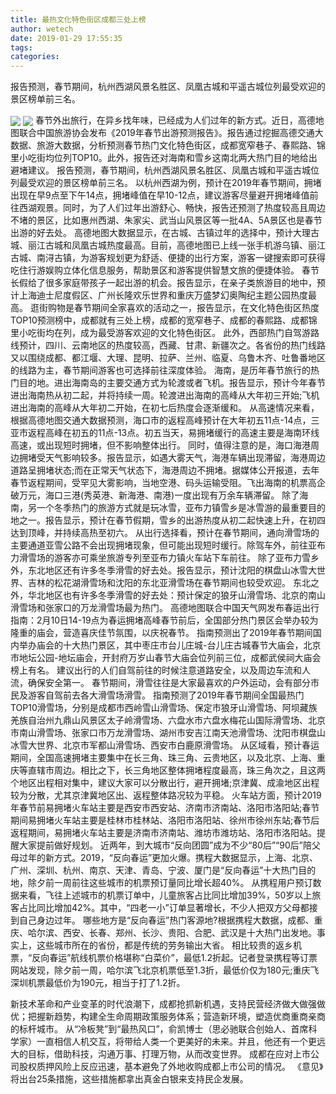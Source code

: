 ```yaml
---
title: 最热文化特色街区成都三处上榜
author: wetech
date: 2019-01-29 17:55:35
tags: 
categories: 
---
```

报告预测，春节期间，杭州西湖风景名胜区、凤凰古城和平遥古城位列最受欢迎的景区榜单前三名。
<!-- more -->
<img align="center" border="0" src="https://imgcdn.yicai.com/uppics/images/2019/01/32dd7c0cd683568bf284f3f4db5bc806.jpg" />
<img align="center" border="0" src="https://imgcdn.yicai.com/uppics/images/2019/01/bb723d9740cd3eb9dbdc102a888d55a7.jpg" />
春节外出旅行，在异乡找年味，已经成为人们过年的新方式。近日，高德地图联合中国旅游协会发布《2019年春节出游预测报告》。报告通过挖掘高德交通大数据、旅游大数据，分析预测春节热门文化特色街区，成都宽窄巷子、春熙路、锦里小吃街均位列TOP10。此外，报告还对海南和雪乡这南北两大热门目的地给出避堵建议。
报告预测，春节期间，杭州西湖风景名胜区、凤凰古城和平遥古城位列最受欢迎的景区榜单前三名。
以杭州西湖为例，预计在2019年春节期间，拥堵出现在早9点至下午14点，拥堵峰值在早10-12点，建议游客尽量避开拥堵峰值前往西湖观景。同时，为了人们过年出游舒心、畅快，报告还预测了热度较高且周边不堵的景区，比如惠州西湖、朱家尖、武当山风景区等一批4A、5A景区也是春节出游的好去处。
高德地图大数据显示，在古城、古镇过年的选择中，预计大理古城、丽江古城和凤凰古城热度最高。目前，高德地图已上线一张手机游乌镇、丽江古城、南浔古镇，为游客规划更为舒适、便捷的出行方案，游客一键搜索即可获得吃住行游娱购立体化信息服务，帮助景区和游客提供智慧文旅的便捷体验。
春节长假给了很多家庭带孩子一起出游的机会。报告显示，在亲子类旅游目的地中，预计上海迪士尼度假区、广州长隆欢乐世界和重庆万盛梦幻奥陶纪主题公园热度最高。
逛街购物是春节期间全家喜欢的活动之一，报告显示，在文化特色街区热度TOP10预测榜中，成都就有三处上榜，成都的宽窄巷子、成都的春熙路、成都锦里小吃街均在列，成为最受游客欢迎的文化特色街区。
此外，西部热门自驾游路线预计，四川、云南地区的热度较高，西藏、甘肃、新疆次之。各省份的热门线路又以围绕成都、都江堰、大理、昆明、拉萨、兰州、临夏、乌鲁木齐、吐鲁番地区的线路为主，春节期间游客也可选择前往深度体验。
海南，是历年春节旅行的热门目的地。进出海南岛的主要交通方式为轮渡或者飞机。报告显示，预计今年春节进出海南热从初二起，并将持续一周。轮渡进出海南的高峰从大年初三开始;飞机进出海南的高峰从大年初二开始，在初七后热度会逐渐缓和。
从高速情况来看，根据高德地图交通大数据预测，海口市的返程高峰预计在大年初五11点-14点，三亚市返程高峰在初五的11点-13点。初五当天，易拥堵缓行的高速主要是海南环线高速，或出现短时拥堵，但不影响整体出行。
同时，值得注意的是，海口海港周边拥堵受天气影响较多。报告显示，如遇大雾天气，海港车辆出现滞留，海港周边道路呈拥堵状态;而在正常天气状态下，海港周边不拥堵。据媒体公开报道，去年春节返程期间，受罕见大雾影响，当地空港、码头运输受阻。飞出海南的机票高企破万元，海口三港(秀英港、新海港、南港)一度出现有万余车辆滞留。
除了海南，另一个冬季热门的旅游方式就是玩冰雪，亚布力镇雪乡是冰雪游的最重要目的地之一。报告显示，预计在春节假期，雪乡的出游热度从初二起快速上升，在初四达到顶峰，并持续高热至初六。
从出行选择看，预计在春节期间，通向滑雪场的主要通道亚雪公路不会出现拥堵现象，但可能出现短时缓行。除驾车外，前往亚布力滑雪场的游客亦可乘坐旅游专列至亚布力镇火车站下车前往。
除了亚布力雪乡外，东北地区还有许多冬季滑雪的好去处。报告显示，预计沈阳的棋盘山冰雪大世界、吉林的松花湖滑雪场和沈阳的东北亚滑雪场在春节期间也较受欢迎。
东北之外，华北地区也有许多冬季滑雪的好去处：预计保定的狼牙山滑雪场、北京的南山滑雪场和张家口的万龙滑雪场最为热门。
高德地图联合中国天气网发布春运出行指南：2月10日14-19点为春运拥堵高峰春节前后，全国部分热门景区会举办较为隆重的庙会，营造喜庆佳节氛围，以庆祝春节。
指南预测出了2019年春节期间国内举办庙会的十大热门景区，其中枣庄市台儿庄城-台儿庄古城春节大庙会，北京市地坛公园-地坛庙会，开封府万岁山春节大庙会位列前三位，成都武侯祠大庙会榜上有名。
建议出行的人们自驾前往的时候注意道路安全，以及周边车流和人流，确保安全第一。
春节期间，滑雪往往是大家最喜欢的户外运动，会有部分市民及游客自驾前去各大滑雪场滑雪。
指南预测了2019年春节期间全国最热门TOP10滑雪场，分别是成都市西岭雪山滑雪场、保定市狼牙山滑雪场、阿坝藏族羌族自治州九鼎山风景区太子岭滑雪场、六盘水市六盘水梅花山国际滑雪场、北京市南山滑雪场、张家口市万龙滑雪场、湖州市安吉江南天池滑雪场、沈阳市棋盘山冰雪大世界、北京市军都山滑雪场、西安市白鹿原滑雪场。
从区域看，预计春运期间，全国高速拥堵主要集中在长三角、珠三角、云贵地区，以及北京、上海、重庆等直辖市周边。相比之下，长三角地区整体拥堵程度最高，珠三角次之，且这两个地区出程相对集中，建议大家可以分散出行，避开拥堵;京津冀、成渝地区出程较为分散，尤其京津冀地区出、返程整体路况较为平稳。
火车站方面，预计2019年春节前易拥堵火车站主要是西安市西安站、济南市济南站、洛阳市洛阳站;春节期间易拥堵火车站主要是桂林市桂林站、洛阳市洛阳站、徐州市徐州东站;春节后返程期间，易拥堵火车站主要是济南市济南站、潍坊市潍坊站、洛阳市洛阳站。提醒大家提前做好规划。
近两年，到大城市“反向团圆”成为不少“80后”“90后”陪父母过年的新方式。2019，“反向春运”更加火爆。携程大数据显示，上海、北京、广州、深圳、杭州、南京、天津、青岛、宁波、厦门是“反向春运”十大热门目的地，除夕前一周前往这些城市的机票预订量同比增长超40%。
从携程用户预订数据来看，飞往上述城市的机票订单中，儿童旅客占比同比增加39%，50岁以上旅客占比同比增加42%。其中，“四老一小”订单显著增长，不少人把双方父母都接到自己身边过年。
哪些地方是“反向春运”热门客源地?根据携程大数据，成都、重庆、哈尔滨、西安、长春、郑州、长沙、贵阳、合肥、武汉是十大热门出发地。事实上，这些城市所在的省份，都是传统的劳务输出大省。
相比较贵的返乡机票，“反向春运”航线机票价格堪称“白菜价”，最低1.2折起。记者登录携程等订票网站发现，除夕前一周，哈尔滨飞北京机票低至1.3折，最低价仅为180元;重庆飞深圳机票最低价为190元，相当于打了1.2折。
 
 
新技术革命和产业变革的时代浪潮下，成都抢抓新机遇，支持民营经济做大做强做优；把握新趋势，构建全生命周期政策服务体系；营造新环境，塑造优商重商亲商的标杆城市。
从“冷板凳”到“最热风口”，俞凯博士（思必驰联合创始人、首席科学家）一直相信人机交互，将带给人类一个更美好的未来。并且，他还有一个更远大的目标，借助科技，沟通万事、打理万物，从而改变世界。
成都在应对上市公司股权质押风险上反应迅速，基本避免了外地收购成都上市公司的情况。
《意见》将出台25条措施，这些措施都拿出真金白银来支持民企发展。
